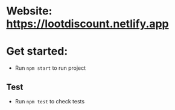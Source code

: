 # Website: https://lootdiscount.netlify.app

# Get started:

- Run `npm start` to run project

## Test

- Run `npm test` to check tests
